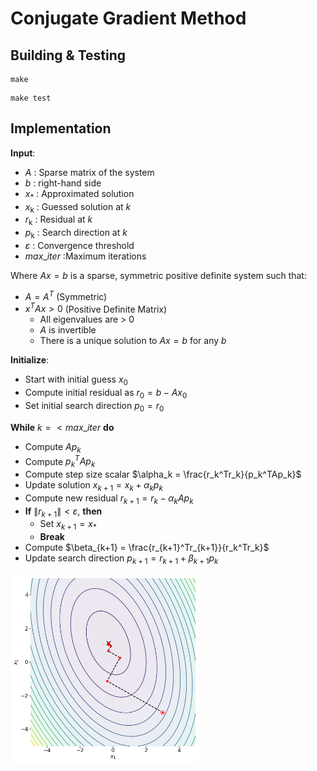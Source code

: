 # Conjugate Gradient Method
## Building & Testing
```
make
```

```
make test
```
## Implementation
**Input**: 
- $A$ : Sparse matrix of the system
- $b$ : right-hand side
- $x_\ast$ : Approximated solution
- $x_\text{k}$ : Guessed solution at $k$ 
- $r_\text{k}$ : Residual at $k$ 
- $p_\text{k}$ : Search direction at $k$ 
- $\varepsilon$ : Convergence threshold
- $max\_iter$ :Maximum iterations

Where $Ax = b$ is a sparse, symmetric positive definite system such that:
- $A = A^T$ (Symmetric)
- $x^TAx > 0$ (Positive Definite Matrix)
	- All eigenvalues are > 0
	- $A$ is invertible 
	- There is a unique solution to $Ax = b$ for any $b$

**Initialize**:
   - Start with initial guess $x_\text{0}$
   - Compute initial residual as $r_0 = b - Ax_0$
   - Set initial search direction $p_0 = r_0$

**While** $k = < max\_iter$ **do**

   - Compute $Ap_k$
   - Compute $p_k^TAp_k$
   - Compute step size scalar $\alpha_k = \frac{r_k^Tr_k}{p_k^TAp_k}$
   - Update solution $x_{k+1} = x_k + \alpha_k p_k$
   - Compute new residual $r_{k+1} = r_k - \alpha_k Ap_k$
   - **If** $\|r_{k+1}\| < \varepsilon$, **then**
     - Set $x_{k+1} = x_\ast$
     - **Break**
   - Compute $\beta_{k+1} = \frac{r_{k+1}^Tr_{k+1}}{r_k^Tr_k}$
   - Update search direction $p_{k+1} = r_{k+1} + \beta_{k+1} p_k$

<p align="cenleftter">
  <img src="figures/cg2dim.png" width="60%">
</p>

